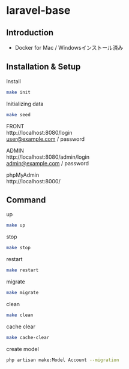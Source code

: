 # laravel-base

## Introduction

- Docker for Mac / Windowsインストール済み

## Installation & Setup

Install
```bash
make init
```

Initializing data
```bash
make seed
```  
  
FRONT  
http://localhost:8080/login  
user@example.com / password

ADMIN  
http://localhost:8080/admin/login  
admin@example.com / password

phpMyAdmin  
http://localhost:8000/

## Command

up
```bash
make up
```

stop
```bash
make stop
```

restart
```bash
make restart
```

migrate
```bash
make migrate
```

clean
```bash
make clean
```

cache clear
```bash
make cache-clear
```

create model
```bash
php artisan make:Model Account --migration
```